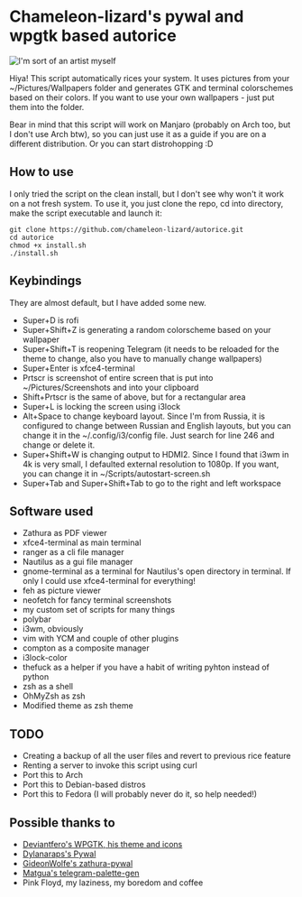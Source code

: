 # Chameleon-lizard's pywal and wpgtk based autorice

![I'm sort of an artist myself](https://i.imgur.com/K6uE9VH.png)

Hiya! This script automatically rices your system. It uses pictures from your ~/Pictures/Wallpapers
folder and generates GTK and terminal colorschemes based on their colors. If you want to use your own 
wallpapers - just put them into the folder.

Bear in mind that this script will work on Manjaro (probably on Arch too, but I don't use Arch btw), so you can just use it as a guide if you are on a different distribution. Or you can start distrohopping :D

## How to use
I only tried the script on the clean install, but I don't see why won't it work on a not fresh system. To use it, you just clone the repo, cd into directory, make the script executable and launch it:
```
git clone https://github.com/chameleon-lizard/autorice.git
cd autorice
chmod +x install.sh
./install.sh
```

## Keybindings

They are almost default, but I have added some new.
- Super+D is rofi
- Super+Shift+Z is generating a random colorscheme based on your wallpaper
- Super+Shift+T is reopening Telegram (it needs to be reloaded for the theme to change, also you have to manually change wallpapers)
- Super+Enter is xfce4-terminal
- Prtscr is screenshot of entire screen that is put into ~/Pictures/Screenshots and into your clipboard
- Shift+Prtscr is the same of above, but for a rectangular area
- Super+L is locking the screen using i3lock
- Alt+Space to change keyboard layout. Since I'm from Russia, it is configured to change between Russian and English layouts, but you can change it in the ~/.config/i3/config file. Just search for line 246 and change or delete it.
- Super+Shift+W is changing output to HDMI2. Since I found that i3wm in 4k is very small, I defaulted external resolution to 1080p. If you want, you can change it in ~/Scripts/autostart-screen.sh
- Super+Tab and Super+Shift+Tab to go to the right and left workspace

## Software used
- Zathura as PDF viewer
- xfce4-terminal as main terminal
- ranger as a cli file manager
- Nautilus as a gui file manager
- gnome-terminal as a terminal for Nautilus's open directory in terminal. If only I could use xfce4-terminal for everything!
- feh as picture viewer
- neofetch for fancy terminal screenshots
- my custom set of scripts for many things
- polybar
- i3wm, obviously
- vim with YCM and couple of other plugins
- compton as a composite manager
- i3lock-color
- thefuck as a helper if you have a habit of writing pyhton instead of python
- zsh as a shell
- OhMyZsh as zsh
- Modified theme as zsh theme

## TODO
- Creating a backup of all the user files and revert to previous rice feature
- Renting a server to invoke this script using curl
- Port this to Arch
- Port this to Debian-based distros
- Port this to Fedora (I will probably never do it, so help needed!)

## Possible thanks to
- [Deviantfero's WPGTK, his theme and icons](https://github.com/deviantfero/wpgtk)
- [Dylanaraps's Pywal](https://github.com/dylanaraps/pywal)
- [GideonWolfe's zathura-pywal](https://github.com/GideonWolfe/Zathura-Pywal)
- [Matgua's telegram-palette-gen](https://github.com/matgua/telegram-palette-gen)
- Pink Floyd, my laziness, my boredom and coffee
